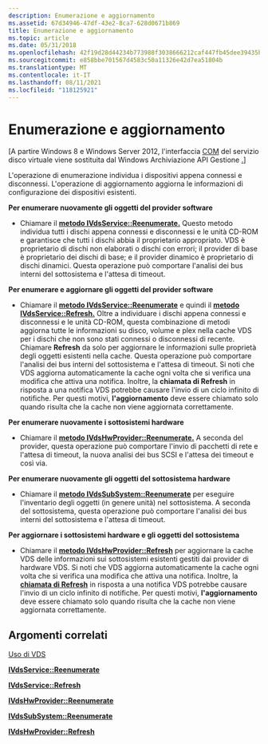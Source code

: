 ```yaml
---
description: Enumerazione e aggiornamento
ms.assetid: 67d34946-47df-43e2-8ca7-628d0671b869
title: Enumerazione e aggiornamento
ms.topic: article
ms.date: 05/31/2018
ms.openlocfilehash: 42f19d28d44234b773988f3038666212caf447fb45dee39435b0d99169f92212
ms.sourcegitcommit: e858bbe701567d4583c50a11326e42d7ea51804b
ms.translationtype: MT
ms.contentlocale: it-IT
ms.lasthandoff: 08/11/2021
ms.locfileid: "118125921"
---
```

# <a name="reenumerating-and-refreshing"></a>Enumerazione e aggiornamento

\[A partire Windows 8 e Windows Server 2012, l'interfaccia [COM](virtual-disk-service-portal.md) del servizio disco virtuale viene sostituita dal Windows Archiviazione API Gestione [.](/previous-versions/windows/desktop/stormgmt/windows-storage-management-api-portal)\]

L'operazione di enumerazione individua i dispositivi appena connessi e disconnessi. L'operazione di aggiornamento aggiorna le informazioni di configurazione dei dispositivi esistenti.

**Per enumerare nuovamente gli oggetti del provider software**

-   Chiamare il [**metodo IVdsService::Reenumerate.**](/windows/desktop/api/Vds/nf-vds-ivdsservice-reenumerate) Questo metodo individua tutti i dischi appena connessi e disconnessi e le unità CD-ROM e garantisce che tutti i dischi abbia il proprietario appropriato. VDS è proprietario di dischi non elaborati o dischi con errori; il provider di base è proprietario dei dischi di base; e il provider dinamico è proprietario di dischi dinamici. Questa operazione può comportare l'analisi dei bus interni del sottosistema e l'attesa di timeout.

**Per enumerare e aggiornare gli oggetti del provider software**

-   Chiamare il [**metodo IVdsService::Reenumerate**](/windows/desktop/api/Vds/nf-vds-ivdsservice-reenumerate) e quindi il [**metodo IVdsService::Refresh.**](/windows/desktop/api/Vds/nf-vds-ivdsservice-refresh) Oltre a individuare i dischi appena connessi e disconnessi e le unità CD-ROM, questa combinazione di metodi aggiorna tutte le informazioni su disco, volume e plex nella cache VDS per i dischi che non sono stati connessi o disconnessi di recente. Chiamare **Refresh** da solo per aggiornare le informazioni sulle proprietà degli oggetti esistenti nella cache. Questa operazione può comportare l'analisi dei bus interni del sottosistema e l'attesa di timeout. Si noti che VDS aggiorna automaticamente la cache ogni volta che si verifica una modifica che attiva una notifica. Inoltre, la **chiamata di Refresh** in risposta a una notifica VDS potrebbe causare l'invio di un ciclo infinito di notifiche. Per questi motivi, **l'aggiornamento** deve essere chiamato solo quando risulta che la cache non viene aggiornata correttamente.

**Per enumerare nuovamente i sottosistemi hardware**

-   Chiamare il [**metodo IVdsHwProvider::Reenumerate.**](/windows/desktop/api/Vds/nf-vds-ivdshwprovider-reenumerate) A seconda del provider, questa operazione può comportare l'invio di pacchetti di rete e l'attesa di timeout, la nuova analisi dei bus SCSI e l'attesa dei timeout e così via.

**Per enumerare nuovamente gli oggetti del sottosistema hardware**

-   Chiamare il [**metodo IVdsSubSystem::Reenumerate**](/windows/desktop/api/Vds/nf-vds-ivdssubsystem-reenumerate) per eseguire l'inventario degli oggetti (in genere unità) nel sottosistema. A seconda del sottosistema, questa operazione può comportare l'analisi dei bus interni del sottosistema e l'attesa di timeout.

**Per aggiornare i sottosistemi hardware e gli oggetti del sottosistema**

-   Chiamare il [**metodo IVdsHwProvider::Refresh**](/windows/desktop/api/Vds/nf-vds-ivdshwprovider-refresh) per aggiornare la cache VDS delle informazioni sui sottosistemi esistenti gestiti dai provider di hardware VDS. Si noti che VDS aggiorna automaticamente la cache ogni volta che si verifica una modifica che attiva una notifica. Inoltre, la [**chiamata di Refresh**](/windows/desktop/api/Vds/nf-vds-ivdsservice-refresh) in risposta a una notifica VDS potrebbe causare l'invio di un ciclo infinito di notifiche. Per questi motivi, **l'aggiornamento** deve essere chiamato solo quando risulta che la cache non viene aggiornata correttamente.

## <a name="related-topics"></a>Argomenti correlati

<dl> <dt>

[Uso di VDS](using-vds.md)
</dt> <dt>

[**IVdsService::Reenumerate**](/windows/desktop/api/Vds/nf-vds-ivdsservice-reenumerate)
</dt> <dt>

[**IVdsService::Refresh**](/windows/desktop/api/Vds/nf-vds-ivdsservice-refresh)
</dt> <dt>

[**IVdsHwProvider::Reenumerate**](/windows/desktop/api/Vds/nf-vds-ivdshwprovider-reenumerate)
</dt> <dt>

[**IVdsSubSystem::Reenumerate**](/windows/desktop/api/Vds/nf-vds-ivdssubsystem-reenumerate)
</dt> <dt>

[**IVdsHwProvider::Refresh**](/windows/desktop/api/Vds/nf-vds-ivdshwprovider-refresh)
</dt> </dl>

 

 
